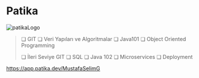 # Patika
![patikaLogo](https://user-images.githubusercontent.com/88919177/141838995-fd31d021-6ced-4037-81ee-9ff4bf6120c7.png)

> ❏ GIT 
> ❏ Veri Yapıları ve Algoritmalar 
> ❏ Java101 
> ❏ Object Oriented Programming 
> 
> ❏ İleri Seviye GIT 
> ❏ SQL 
> ❏ Java 102 
> ❏ Microservices 
> ❏ Deployment 

https://app.patika.dev/MustafaSelimG
